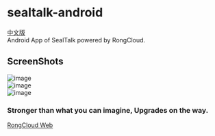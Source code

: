 # sealtalk-android
[中文版](https://github.com/sealtalk/sealtalk-android/blob/master/README.zh.md)  <br/>
Android App of SealTalk powered by RongCloud.  

## ScreenShots
![image](https://github.com/sealtalk/sealtalk-android/blob/master/screenshots/image1.png)<br/>
![image](https://github.com/sealtalk/sealtalk-android/blob/master/screenshots/image2.png)<br/>
![image](https://github.com/sealtalk/sealtalk-android/blob/master/screenshots/image3.png)<br/>

### Stronger than what you can imagine, Upgrades on the way.

[RongCloud Web](http://rongcloud.cn/downloads)

